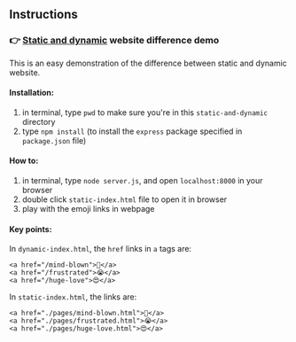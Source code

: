 ## Instructions

### 👉 [Static and dynamic](https://github.com/coding-bridge/front-end-workshop_examples/tree/master/static-and-dynamic) website difference demo

This is an easy demonstration of the difference between static and dynamic website.

#### Installation:

1. in terminal, type `pwd` to make sure you're in this `static-and-dynamic` directory
2. type `npm install` (to install the `express` package specified in `package.json` file)

#### How to:

1. in terminal, type `node server.js`, and open `localhost:8000` in your browser
2. double click `static-index.html` file to open it in browser
3. play with the emoji links in webpage

#### Key points:

In `dynamic-index.html`, the `href` links in `a` tags are:

```
<a href="/mind-blown">🤯</a>
<a href="/frustrated">😭</a>
<a href="/huge-love">😍</a>
```

In `static-index.html`, the links are:

```
<a href="./pages/mind-blown.html">🤯</a>
<a href="./pages/frustrated.html">😭</a>
<a href="./pages/huge-love.html">😍</a>
```